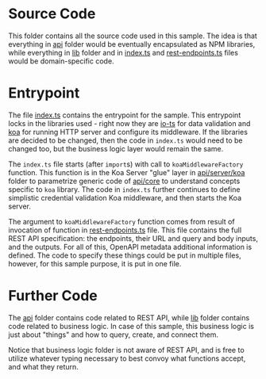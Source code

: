 # Source Code
This folder contains all the source code used in this sample.
The idea is that everything in [api](./api) folder would be eventually encapsulated as NPM libraries, while everything in [lib](./lib) folder and in [index.ts](./index.ts) and [rest-endpoints.ts](./rest-endpoints.ts) files would be domain-specific code.

# Entrypoint
The file [index.ts](./index.ts) contains the entrypoint for the sample.
This entrypoint locks in the libraries used - right now they are [io-ts](http://npmjs.org/package/io-ts) for data validation and [koa](http://npmjs.org/package/koa) for running HTTP server and configure its middleware.
If the libraries are decided to be changed, then the code in `index.ts` would need to be changed too, but the business logic layer would remain the same.

The `index.ts` file starts (after `import`s) with call to `koaMiddlewareFactory` function.
This function is in the Koa Server "glue" layer in [api/server/koa](./api/server/koa) folder to parametrize generic code of [api/core](./api/core) to understand concepts specific to `koa` library.
The code in `index.ts` further continues to define simplistic credential validation Koa middleware, and then starts the Koa server.

The argument to `koaMiddlewareFactory` function comes from result of invocation of function in [rest-endpoints.ts](./rest-endpoints.ts) file.
This file contains the full REST API specification: the endpoints, their URL and query and body inputs, and the outputs.
For all of this, OpenAPI metadata additional information is defined.
The code to specify these things could be put in multiple files, however, for this sample purpose, it is put in one file.

# Further Code
The [api](./api) folder contains code related to REST API, while [lib](./lib) folder contains code related to business logic.
In case of this sample, this business logic is just about "things" and how to query, create, and connect them.

Notice that business logic folder is not aware of REST API, and is free to utilize whatever typing necessary to best convoy what functions accept, and what they return.
